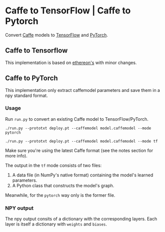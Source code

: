 # Caffe to TensorFlow | Caffe to Pytorch

Convert [Caffe](https://github.com/BVLC/caffe/) models to [TensorFlow](https://github.com/tensorflow/tensorflow) and [PyTorch](https://github.com/pytorch/pytorch).

## Caffe to Tensorflow 
This implementation is based on [ethereon's](https://github.com/ethereon/caffe-tensorflow) with minor changes. 

## Caffe to PyTorch
This implementation only extract caffemodel parameters and save them in a npy standard format. 

### Usage

Run `run.py` to convert an existing Caffe model to TensorFlow/PyTorch.

`./run.py --prototxt deploy.pt --caffemodel model.caffemodel --mode pytorch`

`./run.py --prototxt deploy.pt --caffemodel model.caffemodel --mode tf`

Make sure you're using the latest Caffe format (see the notes section for more info).

The output in the `tf` mode consists of two files:

1. A data file (in NumPy's native format) containing the model's learned parameters.
2. A Python class that constructs the model's graph.

Meanwhile, for the `pytorch` way only is the former file. 

### NPY output

The npy output consits of a dictionary with the corresponding layers. Each layer is itself a dictionary with `weights` and `biases`.
